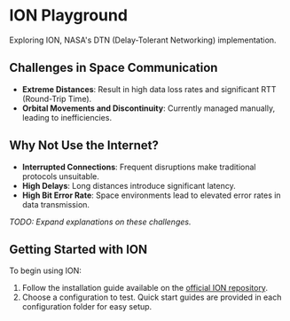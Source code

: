 # ION Playground
Exploring ION, NASA's DTN (Delay-Tolerant Networking) implementation.

## Challenges in Space Communication
- **Extreme Distances**: Result in high data loss rates and significant RTT (Round-Trip Time).
- **Orbital Movements and Discontinuity**: Currently managed manually, leading to inefficiencies.

## Why Not Use the Internet?
- **Interrupted Connections**: Frequent disruptions make traditional protocols unsuitable.
- **High Delays**: Long distances introduce significant latency.
- **High Bit Error Rate**: Space environments lead to elevated error rates in data transmission.

*TODO: Expand explanations on these challenges.*

## Getting Started with ION

To begin using ION:
1. Follow the installation guide available on the [official ION repository](https://github.com/nasa/ion).
2. Choose a configuration to test. Quick start guides are provided in each configuration folder for easy setup.

